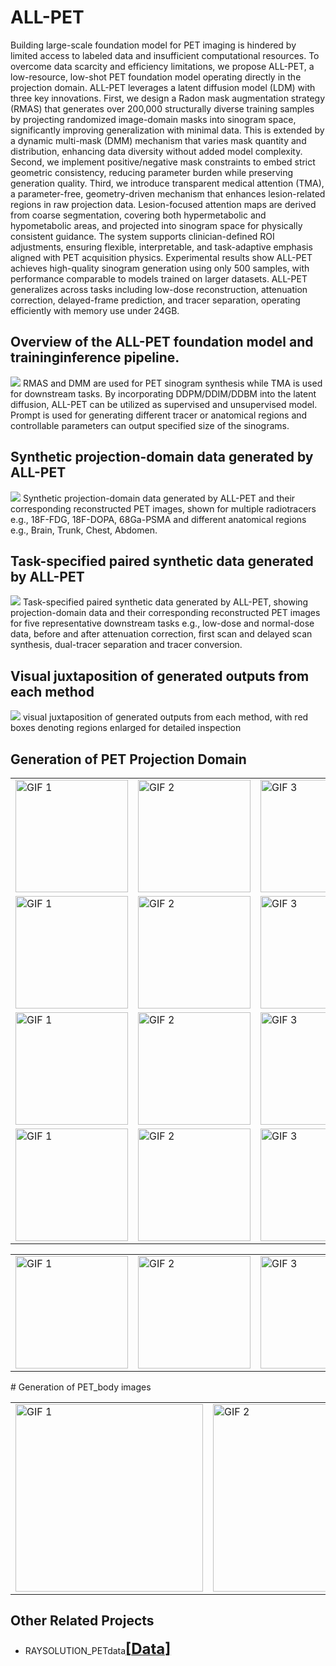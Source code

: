 # ALL-PET
Building large-scale foundation model for PET imaging is hindered by limited access to labeled data and insufficient computational resources. To overcome data scarcity and efficiency limitations, we propose ALL-PET, a low-resource, low-shot PET foundation model operating directly in the projection domain. ALL-PET leverages a latent diffusion model (LDM) with three key innovations. First, we design a Radon mask augmentation strategy (RMAS) that generates over 200,000 structurally diverse training samples by projecting randomized image-domain masks into sinogram space, significantly improving generalization with minimal data. This is extended by a dynamic multi-mask (DMM) mechanism that varies mask quantity and distribution, enhancing data diversity without added model complexity. Second, we implement positive/negative mask constraints to embed strict geometric consistency, reducing parameter burden while preserving generation quality. Third, we introduce transparent medical attention (TMA), a parameter-free, geometry-driven mechanism that enhances lesion-related regions in raw projection data. Lesion-focused attention maps are derived from coarse segmentation, covering both hypermetabolic and hypometabolic areas, and projected into sinogram space for physically consistent guidance. The system supports clinician-defined ROI adjustments, ensuring flexible, interpretable, and task-adaptive emphasis aligned with PET acquisition physics. Experimental results show ALL-PET achieves high-quality sinogram generation using only 500 samples, with performance comparable to models trained on larger datasets. ALL-PET generalizes across tasks including low-dose reconstruction, attenuation correction, delayed-frame prediction, and tracer separation, operating efficiently with memory use under 24GB.

## Overview of the ALL-PET foundation model and traininginference pipeline.
![](https://github.com/yqx7150/ALL-PET/blob/main/Fig.%201.%20Overview%20of%20the%20ALL-PET%20foundation%20model%20and%20traininginference%20pipeline..png)
RMAS and DMM are used for PET sinogram synthesis while TMA is used for downstream tasks. By incorporating DDPM/DDIM/DDBM into the latent diffusion, ALL-PET can be utilized as supervised and unsupervised model. Prompt is used for generating different tracer or anatomical regions and controllable parameters can output specified size of the sinograms.

## Synthetic projection-domain data generated by ALL-PET
![](https://github.com/yqx7150/ALL-PET/blob/main/Fig.%202.%20Synthetic%20projection-domain%20data%20generated%20by%20ALL-PET%20a.png)
Synthetic projection-domain data generated by ALL-PET and their corresponding reconstructed PET images, shown for multiple radiotracers e.g., 18F-FDG, 18F-DOPA, 68Ga-PSMA and different anatomical regions e.g., Brain, Trunk, Chest, Abdomen.

## Task-specified paired synthetic data generated by ALL-PET
![](https://github.com/yqx7150/ALL-PET/blob/main/Fig.%203.%20Task-specified%20paired%20synthetic%20data%20generated%20by%20ALL-PET.png)
 Task-specified paired synthetic data generated by ALL-PET, showing projection-domain data and their corresponding reconstructed PET images for five representative downstream tasks e.g., low-dose and normal-dose data, before and after attenuation correction, first scan and delayed scan synthesis, dual-tracer separation and tracer conversion.

## Visual juxtaposition of generated outputs from each method
![](https://github.com/yqx7150/ALL-PET/blob/main/Fig.4.visual%20juxtaposition%20of%20generated%20outputs%20from%20each%20method%2C.png)
 visual juxtaposition of generated outputs from each method, with red boxes denoting regions enlarged for detailed inspection

## Generation of PET Projection Domain

<table>
  <tr>
    <td><img src="https://github.com/yqx7150/ALL-PET/blob/main/gif/4_transition.gif" alt="GIF 1" style="width:180px;height:180px;"></td>
    <td><img src="https://github.com/yqx7150/ALL-PET/blob/main/gif/5_transition.gif" alt="GIF 2" style="width:180px;height:180px;"></td>
    <td><img src="https://github.com/yqx7150/ALL-PET/blob/main/gif/6_transition.gif" alt="GIF 3" style="width:180px;height:180px;"></td>
    <td><img src="https://github.com/yqx7150/ALL-PET/blob/main/gif/7_transition.gif" alt="GIF 3" style="width:180px;height:180px;"></td>
    <td><img src="https://github.com/yqx7150/ALL-PET/blob/main/gif/8_transition.gif" alt="GIF 3" style="width:180px;height:180px;"></td>
  </tr>
  <tr>
    <td><img src="https://github.com/yqx7150/ALL-PET/blob/main/gif/11_transition.gif" alt="GIF 1" style="width:180px;height:180px;"></td>
    <td><img src="https://github.com/yqx7150/ALL-PET/blob/main/gif/16_transition.gif" alt="GIF 2" style="width:180px;height:180px;"></td>
    <td><img src="https://github.com/yqx7150/ALL-PET/blob/main/gif/20_transition.gif" alt="GIF 3" style="width:180px;height:180px;"></td>
    <td><img src="https://github.com/yqx7150/ALL-PET/blob/main/gif/23_transition.gif" alt="GIF 3" style="width:180px;height:180px;"></td>
    <td><img src="https://github.com/yqx7150/ALL-PET/blob/main/gif/24_transition.gif" alt="GIF 3" style="width:180px;height:180px;"></td>
  </tr>
    <td><img src="https://github.com/yqx7150/ALL-PET/blob/main/gif/31_transition.gif" alt="GIF 1" style="width:180px;height:180px;"></td>
    <td><img src="https://github.com/yqx7150/ALL-PET/blob/main/gif/33_transition.gif" alt="GIF 2" style="width:180px;height:180px;"></td>
    <td><img src="https://github.com/yqx7150/ALL-PET/blob/main/gif/35_transition.gif" alt="GIF 3" style="width:180px;height:180px;"></td>
    <td><img src="https://github.com/yqx7150/ALL-PET/blob/main/gif/37_transition.gif" alt="GIF 3" style="width:180px;height:180px;"></td>
    <td><img src="https://github.com/yqx7150/ALL-PET/blob/main/gif/39_transition.gif" alt="GIF 3" style="width:180px;height:180px;"></td>
  </tr>
    <td><img src="https://github.com/yqx7150/ALL-PET/blob/main/gif/41_transition.gif" alt="GIF 1" style="width:180px;height:180px;"></td>
    <td><img src="https://github.com/yqx7150/ALL-PET/blob/main/gif/48_transition.gif" alt="GIF 2" style="width:180px;height:180px;"></td>
    <td><img src="https://github.com/yqx7150/ALL-PET/blob/main/gif/50_transition.gif" alt="GIF 3" style="width:180px;height:180px;"></td>
    <td><img src="https://github.com/yqx7150/ALL-PET/blob/main/gif/56_transition.gif" alt="GIF 3" style="width:180px;height:180px;"></td>
    <td><img src="https://github.com/yqx7150/ALL-PET/blob/main/gif/39_transition.gif" alt="GIF 3" style="width:180px;height:180px;"></td>
 
<table>    
  <tr>
   <td><img src="https://github.com/yqx7150/ALL-PET/blob/main/img_png/11.png" alt="GIF 1" style="width:180px;height:180px;"></td>
   <td><img src="https://github.com/yqx7150/ALL-PET/blob/main/img_png/11.png" alt="GIF 2" style="width:180px;height:180px;"></td>
   <td><img src="https://github.com/yqx7150/ALL-PET/blob/main/img_png/11.png" alt="GIF 3" style="width:180px;height:180px;"></td>
   <td><img src="https://github.com/yqx7150/ALL-PET/blob/main/img_png/11.png" alt="GIF 3" style="width:180px;height:180px;"></td>
   <td><img src="https://github.com/yqx7150/ALL-PET/blob/main/img_png/11.png" alt="GIF 3" style="width:180px;height:180px;"></td>



<table>  
  <tr>
    # Generation of PET_body images
    <td><img src="https://github.com/yqx7150/ALL-PET/blob/main/PET_body/0.png" alt="GIF 1" style="width:300px;height:300px;"></td>
    <td><img src="https://github.com/yqx7150/ALL-PET/blob/main/PET_body/89.png" alt="GIF 2" style="width:300px;height:300px;"></td>
    <td><img src="https://github.com/yqx7150/ALL-PET/blob/main/PET_body/97.png" alt="GIF 3" style="width:300px;height:300px;"></td>
  </tr>
  
</table>

## Other Related Projects

  * RAYSOLUTION_PETdata[<font size=5>**[Data]**</font>](https://github.com/yqx7150/RAYSOLUTION_PETdata)

